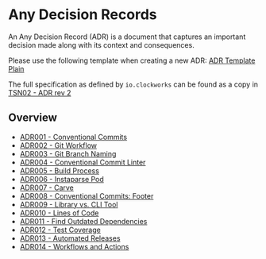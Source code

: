 # Any Decision Records

An Any Decision Record (ADR) is a document that captures an important decision made along with its context and consequences.

Please use the following template when creating a new ADR: [ADR Template Plain](./adr_template.md)

The full specification as defined by `io.clockworks` can be found as a copy in [TSN02 - ADR rev 2](./tsn02-adr_rev2--io-clockworks-tsn.md)

## Overview

- [ADR001 - Conventional Commits](./adr001-conventional_commits.md)
- [ADR002 - Git Workflow](./adr002-git_workflow.md)
- [ADR003 - Git Branch Naming](./adr003-git_branch_naming.md)
- [ADR004 - Conventional Commit Linter](./adr004-conventional_commit_linter.md)
- [ADR005 - Build Process](./adr005-build_process.md)
- [ADR006 - Instaparse Pod](./adr006-instaparse_bb_pod.md)
- [ADR007 - Carve](./adr007-carve.md)
- [ADR008 - Conventional Commits: Footer](./adr008-cc_footer_values.md)
- [ADR009 - Library vs. CLI Tool](./adr009-library_vs_cli_tool.md)
- [ADR010 - Lines of Code](./adr010-tinesofcode.md)
- [ADR011 - Find Outdated Dependencies](./adr011-antq.md)
- [ADR012 - Test Coverage](./adr012-cloverage.md)
- [ADR013 - Automated Releases](./adr013-automated_releases.md)
- [ADR014 - Workflows and Actions](./adr014-workflows.md)